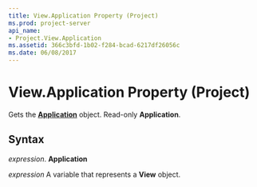 ```yaml
---
title: View.Application Property (Project)
ms.prod: project-server
api_name:
- Project.View.Application
ms.assetid: 366c3bfd-1b02-f284-bcad-6217df26056c
ms.date: 06/08/2017
---
```



# View.Application Property (Project)

Gets the  **[Application](Project.Application.md)** object. Read-only **Application**.


## Syntax

 _expression_. **Application**

 _expression_ A variable that represents a **View** object.


